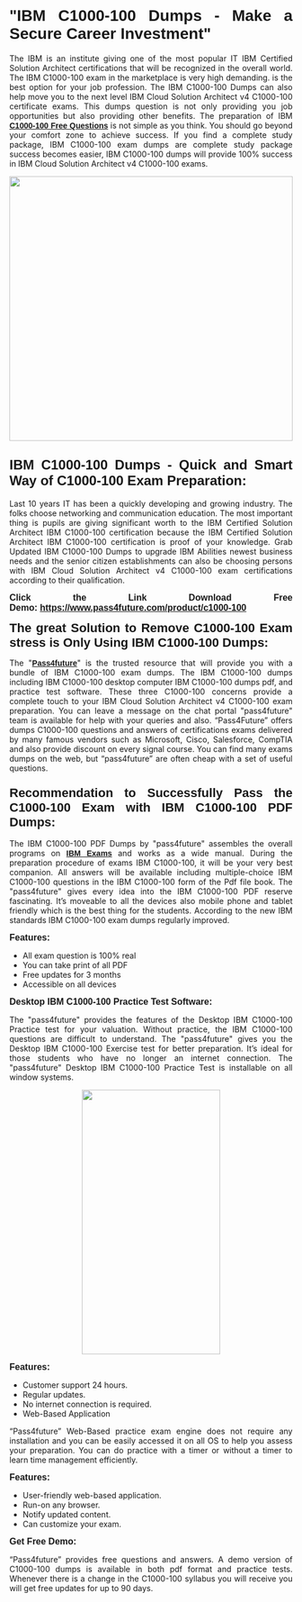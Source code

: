 
<h1 style="text-align: justify;"><span style="font-family:Tahoma,Geneva,sans-serif;"><strong>"IBM C1000-100 Dumps - Make a Secure Career Investment"</strong></span></h1>

<p style="text-align: justify;">The IBM is an institute giving one of the most popular IT IBM Certified Solution Architect certifications that will be recognized in the overall world. The IBM C1000-100 exam in the marketplace is very high demanding. is the best option for your job profession. The IBM C1000-100 Dumps can also help move you to the next level IBM Cloud Solution Architect v4 C1000-100 certificate exams. This dumps question is not only providing you job opportunities but also providing other benefits. The preparation of IBM <span style="font-family:Tahoma,Geneva,sans-serif;"><strong><a href="https://www.pass4future.com/questions/ibm/c1000-100">C1000-100 Free Questions</a></strong></span> is not simple as you think. You should go beyond your comfort zone to achieve success. If you find a complete study package, IBM C1000-100 exam dumps are complete study package success becomes easier, IBM C1000-100 dumps will provide 100% success in IBM Cloud Solution Architect v4 C1000-100 exams.</p>

<p style="text-align: justify;"><a href="https://www.pass4future.com/product/c1000-100"><img alt="" src="https://lh3.googleusercontent.com/pw/AM-JKLVhEO4I138wJzOepD3laGU-R1M7eT-OTYdow6pCESip26lSeaxxzS9BVWUKuzj1e3L_MoxCfVgBEvV8ODwl1LGzlZbt6HJm3NXXplPwnYiBfuYM_eQCcVVRMaAwHdsl3AhHOZS-up7mzwmd4i4EpEGq=w1112-h625-no?authuser=0" style="width: 100%; height: 470px;" /></a></p>

<h2 style="text-align: justify;"><span style="font-size:24px;"><strong><span style="font-family:Tahoma,Geneva,sans-serif;">IBM C1000-100 Dumps - Quick and Smart Way of C1000-100 Exam Preparation:</span></strong></span></h2>

<p style="text-align: justify;">Last 10 years IT has been a quickly developing and growing industry. The folks choose networking and communication education. The most important thing is pupils are giving significant worth to the IBM Certified Solution Architect IBM C1000-100 certification because the IBM Certified Solution Architect IBM C1000-100 certification is proof of your knowledge. Grab Updated IBM C1000-100 Dumps to upgrade IBM Abilities newest business needs and the senior citizen establishments can also be choosing persons with IBM Cloud Solution Architect v4 C1000-100 exam certifications according to their qualification.</p>

<p style="text-align: justify;"><strong><span style="font-family:Lucida Sans Unicode,Lucida Grande,sans-serif;"><span style="font-size:16px;">Click the Link Download Free Demo: <a href="https://www.pass4future.com/product/c1000-100">https://www.pass4future.com/product/c1000-100</a></span></span></strong></p>

<p style="text-align: justify;"><strong><span style="font-size:22px;"><span style="font-family:Tahoma,Geneva,sans-serif;">The great Solution to Remove C1000-100 Exam stress is Only Using IBM C1000-100 Dumps:</span></span></strong></p>

<p style="text-align: justify;">The "<span style="font-family:Lucida Sans Unicode,Lucida Grande,sans-serif;"><a href="https://www.pass4future.com/"><strong>Pass4future</strong></a></span>" is the trusted resource that will provide you with a bundle of IBM C1000-100 exam dumps. The IBM C1000-100 dumps including IBM C1000-100 desktop computer IBM C1000-100 dumps pdf, and practice test software. These three C1000-100 concerns provide a complete touch to your IBM Cloud Solution Architect v4 C1000-100 exam preparation. You can leave a message on the chat portal "pass4future" team is available for help with your queries and also. “Pass4Future” offers dumps C1000-100 questions and answers of certifications exams delivered by many famous vendors such as Microsoft, Cisco, Salesforce, CompTIA and also provide discount on every signal course. You can find many exams dumps on the web, but “pass4future” are often cheap with a set of useful questions.</p>

<h3 style="text-align: justify;"><span style="font-size:22px;"><strong><span style="font-family:Tahoma,Geneva,sans-serif;">Recommendation to Successfully Pass the C1000-100 Exam with IBM C1000-100 PDF Dumps:</span></strong></span></h3>

<p style="text-align: justify;">The IBM C1000-100 PDF Dumps by "pass4future" assembles the overall programs on <span style="font-family:Lucida Sans Unicode,Lucida Grande,sans-serif;"><strong><a href="https://www.pass4future.com/ibm">IBM Exams</a></strong></span> and works as a wide manual. During the preparation procedure of exams IBM C1000-100, it will be your very best companion. All answers will be available including multiple-choice IBM C1000-100 questions in the IBM C1000-100 form of the Pdf file book. The "pass4future" gives every idea into the IBM C1000-100 PDF reserve fascinating. It’s moveable to all the devices also mobile phone and tablet friendly which is the best thing for the students. According to the new IBM standards IBM C1000-100 exam dumps regularly improved.</p>

<p style="text-align: justify;"><span style="font-family:Lucida Sans Unicode,Lucida Grande,sans-serif;"><span style="font-size:16px;"><strong>Features:</strong></span></span></p>

<ul>
	<li style="text-align: justify;">All exam question is 100% real</li>
	<li style="text-align: justify;">You can take print of all PDF</li>
	<li style="text-align: justify;">Free updates for 3 months </li>
	<li style="text-align: justify;">Accessible on all devices</li>
</ul>

<p style="text-align: justify;"><span style="font-family:Tahoma,Geneva,sans-serif;"><span style="font-size:16px;"><strong>Desktop IBM C1000-100 Practice Test Software:</strong></span></span></p>

<p style="text-align: justify;">The "pass4future" provides the features of the Desktop IBM C1000-100 Practice test for your valuation. Without practice, the IBM C1000-100 questions are difficult to understand. The "pass4future" gives you the Desktop IBM C1000-100 Exercise test for better preparation. It’s ideal for those students who have no longer an internet connection. The "pass4future" Desktop IBM C1000-100 Practice Test is installable on all window systems.</p>

<p style="text-align: center;"><a href="https://www.pass4future.com/product/c1000-100"><img alt="" src="https://lh3.googleusercontent.com/pw/AM-JKLV3yUm3jiqqIo1xIsj1VJ_UeysYexQY-pRYO0rIFl3vg11QZioN-gzffpw2AfKqFynWuvoXOreWrWS0swpr4xmOSWfwII2jvatteuqrfxiWGFBSHPiZUCoi33jqeymK5dmu-0enyX6tayRCAMHw05jv=s625-no?authuser=0" style="width: 70%; height: 470px;" /></a></p>

<p style="text-align: justify;"><span style="font-size:16px;"><span style="font-family:Lucida Sans Unicode,Lucida Grande,sans-serif;"><strong>Features:</strong></span></span></p>

<ul>
	<li style="text-align: justify;">Customer support 24 hours. </li>
	<li style="text-align: justify;">Regular updates. </li>
	<li style="text-align: justify;">No internet connection is required.</li>
	<li style="text-align: justify;">Web-Based Application</li>
</ul>

<p style="text-align: justify;">“Pass4future” Web-Based practice exam engine does not require any installation and you can be easily accessed it on all OS to help you assess your preparation. You can do practice with a timer or without a timer to learn time management efficiently.</p>

<p style="text-align: justify;"><strong><span style="font-size:16px;"><span style="font-family:Lucida Sans Unicode,Lucida Grande,sans-serif;">Features:</span></span></strong></p>

<ul>
	<li style="text-align: justify;">User-friendly web-based application.</li>
	<li style="text-align: justify;">Run-on any browser. </li>
	<li style="text-align: justify;">Notify updated content.</li>
	<li style="text-align: justify;">Can customize your exam.</li>
</ul>

<p style="text-align: justify;"><span style="font-size:16px;"><span style="font-family:Lucida Sans Unicode,Lucida Grande,sans-serif;"><strong>Get Free Demo:</strong></span></span></p>

<p style="text-align: justify;">“Pass4future” provides free questions and answers. A demo version of C1000-100 dumps is available in both pdf format and practice tests. Whenever there is a change in the C1000-100 syllabus you will receive you will get free updates for up to 90 days. </p>

